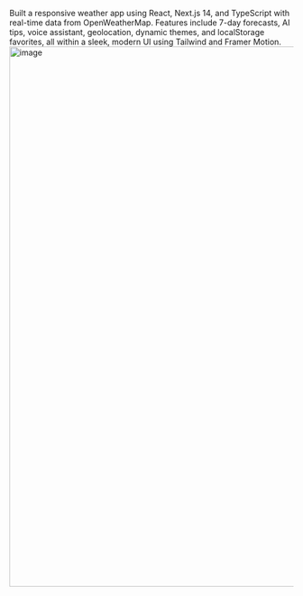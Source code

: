 Built a responsive weather app using React, Next.js 14, and TypeScript with real-time data from OpenWeatherMap. Features include 7-day forecasts, AI tips, voice assistant, geolocation, dynamic themes, and localStorage favorites, all within a sleek, modern UI using Tailwind and Framer Motion.
<img width="1918" height="957" alt="image" src="https://github.com/user-attachments/assets/4827f4fa-fa85-4aec-b93b-3c48b3cb03b7" />

